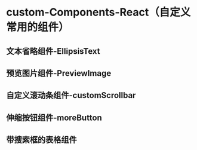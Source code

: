 # custom-Components-React（自定义常用的组件）
## 文本省略组件-EllipsisText
## 预览图片组件-PreviewImage
## 自定义滚动条组件-customScrollbar
## 伸缩按钮组件-moreButton
## 带搜索框的表格组件
